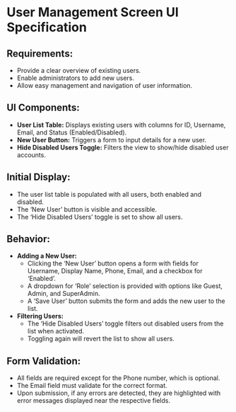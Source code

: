 # User Management Screen UI Specification

## Requirements:
- Provide a clear overview of existing users.
- Enable administrators to add new users.
- Allow easy management and navigation of user information.

## UI Components:
- **User List Table:** Displays existing users with columns for ID, Username, Email, and Status (Enabled/Disabled).
- **New User Button:** Triggers a form to input details for a new user.
- **Hide Disabled Users Toggle:** Filters the view to show/hide disabled user accounts.

## Initial Display:
- The user list table is populated with all users, both enabled and disabled.
- The ‘New User’ button is visible and accessible.
- The ‘Hide Disabled Users’ toggle is set to show all users.

## Behavior:
- **Adding a New User:**
  - Clicking the ‘New User’ button opens a form with fields for Username, Display Name, Phone, Email, and a checkbox for ‘Enabled’.
  - A dropdown for ‘Role’ selection is provided with options like Guest, Admin, and SuperAdmin.
  - A ‘Save User’ button submits the form and adds the new user to the list.
- **Filtering Users:**
  - The ‘Hide Disabled Users’ toggle filters out disabled users from the list when activated.
  - Toggling again will revert the list to show all users.

## Form Validation:
- All fields are required except for the Phone number, which is optional.
- The Email field must validate for the correct format.
- Upon submission, if any errors are detected, they are highlighted with error messages displayed near the respective fields.

